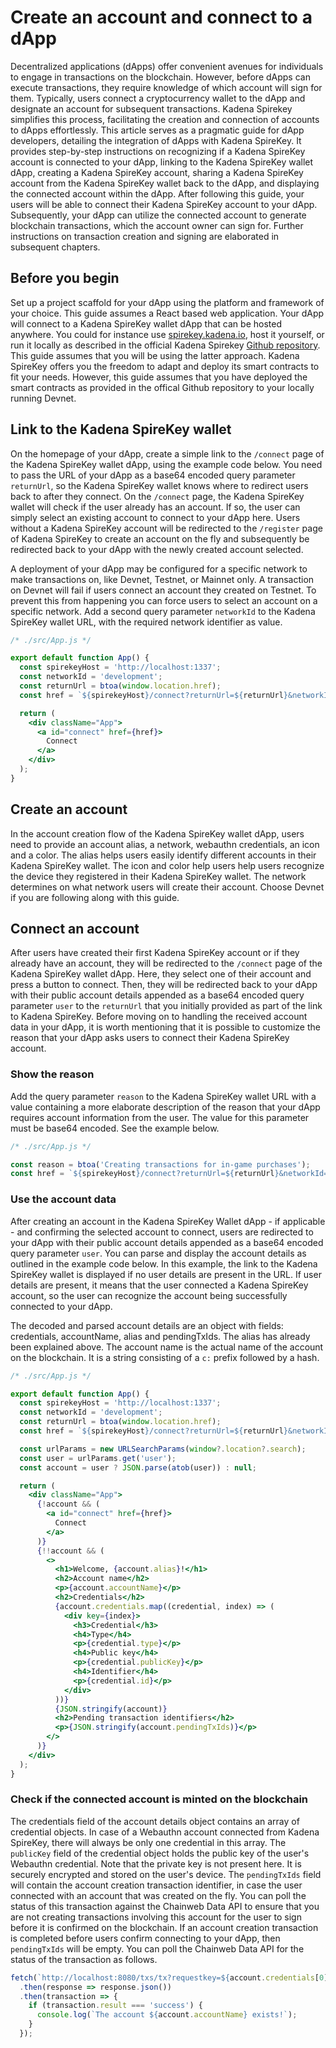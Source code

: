 # **Create an account and connect to a dApp**

Decentralized applications (dApps) offer convenient avenues for individuals to
engage in transactions on the blockchain. However, before dApps can execute
transactions, they require knowledge of which account will sign for them.
Typically, users connect a cryptocurrency wallet to the dApp and designate an
account for subsequent transactions. Kadena Spirekey simplifies this process,
facilitating the creation and connection of accounts to dApps effortlessly. This
article serves as a pragmatic guide for dApp developers, detailing the
integration of dApps with Kadena SpireKey. It provides step-by-step instructions
on recognizing if a Kadena SpireKey account is connected to your dApp, linking
to the Kadena SpireKey wallet dApp, creating a Kadena SpireKey account, sharing
a Kadena SpireKey account from the Kadena SpireKey wallet back to the dApp, and
displaying the connected account within the dApp. After following this guide,
your users will be able to connect their Kadena SpireKey account to your dApp.
Subsequently, your dApp can utilize the connected account to generate blockchain
transactions, which the account owner can sign for. Further instructions on
transaction creation and signing are elaborated in subsequent chapters.

## Before you begin

Set up a project scaffold for your dApp using the platform and framework of your
choice. This guide assumes a React based web application. Your dApp will connect
to a Kadena SpireKey wallet dApp that can be hosted anywhere. You could for
instance use [spirekey.kadena.io](spirekey.kadena.io), host it yourself, or run
it locally as described in the official Kadena Spirekey
[Github repository](https://github.com/kadena-community/webauthn-wallet/). This
guide assumes that you will be using the latter approach. Kadena SpireKey offers
you the freedom to adapt and deploy its smart contracts to fit your needs.
However, this guide assumes that you have deployed the smart contracts as
provided in the offical Github repository to your locally running Devnet.

## Link to the Kadena SpireKey wallet

On the homepage of your dApp, create a simple link to the `/connect` page of the
Kadena SpireKey wallet dApp, using the example code below. You need to pass the
URL of your dApp as a base64 encoded query parameter `returnUrl`, so the Kadena
SpireKey wallet knows where to redirect users back to after they connect. On the
`/connect` page, the Kadena SpireKey wallet will check if the user already has
an account. If so, the user can simply select an existing account to connect to
your dApp here. Users without a Kadena SpireKey account will be redirected to
the `/register` page of Kadena SpireKey to create an account on the fly and
subsequently be redirected back to your dApp with the newly created account
selected.

A deployment of your dApp may be configured for a specific network to make
transactions on, like Devnet, Testnet, or Mainnet only. A transaction on Devnet
will fail if users connect an account they created on Testnet. To prevent this
from happening you can force users to select an account on a specific network.
Add a second query parameter `networkId` to the Kadena SpireKey wallet URL, with
the required network identifier as value.

```jsx
/* ./src/App.js */

export default function App() {
  const spirekeyHost = 'http://localhost:1337';
  const networkId = 'development';
  const returnUrl = btoa(window.location.href);
  const href = `${spirekeyHost}/connect?returnUrl=${returnUrl}&networkId=${networkId}`;

  return (
    <div className="App">
      <a id="connect" href={href}>
        Connect
      </a>
    </div>
  );
}
```

## Create an account

In the account creation flow of the Kadena SpireKey wallet dApp, users need to
provide an account alias, a network, webauthn credentials, an icon and a color.
The alias helps users easily identify different accounts in their Kadena
SpireKey wallet. The icon and color help users help users recognize the device
they registered in their Kadena SpireKey wallet. The network determines on what
network users will create their account. Choose Devnet if you are following
along with this guide.

## Connect an account

After users have created their first Kadena SpireKey account or if they already
have an account, they will be redirected to the `/connect` page of the Kadena
SpireKey wallet dApp. Here, they select one of their account and press a button
to connect. Then, they will be redirected back to your dApp with their public
account details appended as a base64 encoded query parameter `user` to the
`returnUrl` that you initially provided as part of the link to Kadena SpireKey.
Before moving on to handling the received account data in your dApp, it is worth
mentioning that it is possible to customize the reason that your dApp asks users
to connect their Kadena SpireKey account.

### Show the reason

Add the query parameter `reason` to the Kadena SpireKey wallet URL with a value
containing a more elaborate description of the reason that your dApp requires
account information from the user. The value for this parameter must be base64
encoded. See the example below.

```JavaScript
/* ./src/App.js */

const reason = btoa('Creating transactions for in-game purchases');
const href = `${spirekeyHost}/connect?returnUrl=${returnUrl}&networkId=${networkId}&reason=${reason}`;
```

### Use the account data

After creating an account in the Kadena SpireKey Wallet dApp - if applicable -
and confirming the selected account to connect, users are redirected to your
dApp with their public account details appended as a base64 encoded query
parameter `user`. You can parse and display the account details as outlined in
the example code below. In this example, the link to the Kadena SpireKey wallet
is displayed if no user details are present in the URL. If user details are
present, it means that the user connected a Kadena SpireKey account, so the user
can recognize the account being successfully connected to your dApp.

The decoded and parsed account details are an object with fields: credentials,
accountName, alias and pendingTxIds. The alias has already been explained above.
The account name is the actual name of the account on the blockchain. It is a
string consisting of a `c:` prefix followed by a hash.

```jsx
/* ./src/App.js */

export default function App() {
  const spirekeyHost = 'http://localhost:1337';
  const networkId = 'development';
  const returnUrl = btoa(window.location.href);
  const href = `${spirekeyHost}/connect?returnUrl=${returnUrl}&networkId=${networkId}`;

  const urlParams = new URLSearchParams(window?.location?.search);
  const user = urlParams.get('user');
  const account = user ? JSON.parse(atob(user)) : null;

  return (
    <div className="App">
      {!account && (
        <a id="connect" href={href}>
          Connect
        </a>
      )}
      {!!account && (
        <>
          <h1>Welcome, {account.alias}!</h1>
          <h2>Account name</h2>
          <p>{account.accountName}</p>
          <h2>Credentials</h2>
          {account.credentials.map((credential, index) => (
            <div key={index}>
              <h3>Credential</h3>
              <h4>Type</h4>
              <p>{credential.type}</p>
              <h4>Public key</h4>
              <p>{credential.publicKey}</p>
              <h4>Identifier</h4>
              <p>{credential.id}</p>
            </div>
          ))}
          {JSON.stringify(account)}
          <h2>Pending transaction identifiers</h2>
          <p>{JSON.stringify(account.pendingTxIds)}</p>
        </>
      )}
    </div>
  );
}
```

### Check if the connected account is minted on the blockchain

The credentials field of the account details object contains an array of
credential objects. In case of a Webauthn account connected from Kadena
SpireKey, there will always be only one credential in this array. The
`publicKey` field of the credential object holds the public key of the user's
Webauthn credential. Note that the private key is not present here. It is
securely encrypted and stored on the user's device. The `pendingTxIds` field
will contain the account creation transaction identifier, in case the user
connected with an account that was created on the fly. You can poll the status
of this transaction against the Chainweb Data API to ensure that you are not
creating transactions involving this account for the user to sign before it is
confirmed on the blockchain. If an account creation transaction is completed
before users confirm connecting to your dApp, then `pendingTxIds` will be empty.
You can poll the Chainweb Data API for the status of the transaction as follows.

```JavaScript
fetch(`http://localhost:8080/txs/tx?requestkey=${account.credentials[0].pendingTxIds[0]}`)
  .then(response => response.json())
  .then(transaction => {
    if (transaction.result === 'success') {
      console.log(`The account ${account.accountName} exists!`);
    }
  });
```
